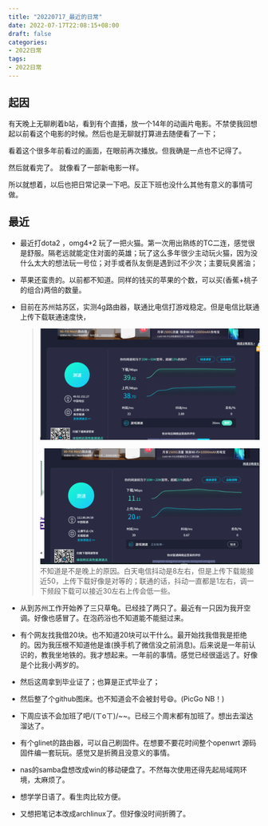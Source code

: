 ```yaml
---
title: "20220717_最近的日常"
date: 2022-07-17T22:08:15+08:00
draft: false
categories:
- 2022日常
tags:
- 2022日常
---
```




## 起因

 有天晚上无聊刷着b站，看到有个直播，放一个14年的动画片电影。不禁使我回想起以前看这个电影的时候。然后也是无聊就打算进去随便看了一下；

看着这个很多年前看过的画面，在眼前再次播放。但我确是一点也不记得了。 

然后就看完了。 就像看了一部新电影一样。

所以就想着，以后也把日常记录一下吧。反正下班也没什么其他有意义的事情可做。

## 最近

- 最近打dota2 ，omg4+2 玩了一把火猫。第一次用出熟练的TC二连，感觉很是舒服。隔老远就能定住对面的英雄；玩了这么多年很少主动玩火猫，因为没什么太大的想法玩一号位；对手或者队友倒是遇到过不少次；主要玩臭酱油；

- 苹果还蛮贵的。以前都不知道。同样的钱买的苹果的个数，可以买(香蕉+桃子的组合)两倍的数量。

- 目前在苏州姑苏区，实测4g路由器，联通比电信打游戏稳定。但是电信比联通上传下载联通速度快，

  >  ![电信截图](https://raw.githubusercontent.com/nianyisi/20220717/main/07/Telecom.png)
  >
  >  ![联通截图](https://raw.githubusercontent.com/nianyisi/20220717/main/07/Unicom.png)不知道是不是晚上的原因。白天电信抖动是8左右，但是上传下载能接近50，上传下载好像是对等的；联通的话，抖动一直都是1左右，调一下频段下载可以接近30左右上传会低一些。

- 从到苏州工作开始养了三只草龟。已经挂了两只了。最近有一只因为我开空调。好像也感冒了。在泡药浴也不知道能不能挺过来。

- 有个网友找我借20块。也不知道20块可以干什么。最开始找我借我是拒绝的。因为我压根不知道他是谁(换手机了微信没之前消息)。后来说是一年前认识的，教我坐地铁的。我才想起来。一年前的事情。感觉已经很遥远了。好像是个比我小两岁的。

- 然后这周拿到毕业证了；也算是正式毕业了；

- 然后整了个github图床。也不知道会不会被封号😄。(PicGo NB！)

- 下周应该不会加班了吧/(ㄒoㄒ)/~~。已经三个周末都有加班了。想出去溜达溜达了。

- 有个glinet的路由器，可以自己刷固件。在想要不要花时间整个openwrt 源码固件编一套玩玩。感觉又是折腾且没意义的事情。

- nas的samba盘想改成win的移动硬盘了。不然每次使用还得先起局域网环境，太麻烦了。

- 想学学日语了。看生肉比较方便。

- 又想把笔记本改成archlinux了。但好像没时间折腾了。

